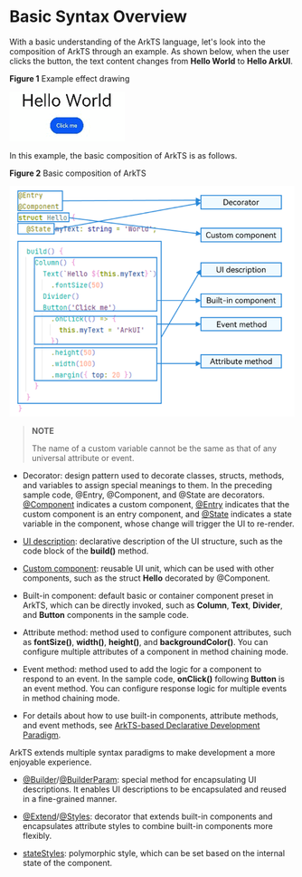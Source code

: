 # Basic Syntax Overview


With a basic understanding of the ArkTS language, let's look into the composition of ArkTS through an example. As shown below, when the user clicks the button, the text content changes from **Hello World** to **Hello ArkUI**.


  **Figure 1** Example effect drawing 

![Video_2023-03-06_152548](figures/Video_2023-03-06_152548.gif)


In this example, the basic composition of ArkTS is as follows.


  **Figure 2** Basic composition of ArkTS 

![arkts-basic-grammar](figures/arkts-basic-grammar.png)


> **NOTE**
>
> The name of a custom variable cannot be the same as that of any universal attribute or event.


- Decorator: design pattern used to decorate classes, structs, methods, and variables to assign special meanings to them. In the preceding sample code, \@Entry, \@Component, and \@State are decorators. [@Component](arkts-create-custom-components.md#basic-structure-of-a-custom-component) indicates a custom component, [@Entry](arkts-create-custom-components.md#basic-structure-of-a-custom-component) indicates that the custom component is an entry component, and [@State](arkts-state.md) indicates a state variable in the component, whose change will trigger the UI to re-render.

- [UI description](arkts-declarative-ui-description.md): declarative description of the UI structure, such as the code block of the **build()** method.

- [Custom component](arkts-create-custom-components.md): reusable UI unit, which can be used with other components, such as the struct **Hello** decorated by @Component.

- Built-in component: default basic or container component preset in ArkTS, which can be directly invoked, such as **Column**, **Text**, **Divider**, and **Button** components in the sample code.

- Attribute method: method used to configure component attributes, such as **fontSize()**, **width()**, **height()**, and **backgroundColor()**. You can configure multiple attributes of a component in method chaining mode.

- Event method: method used to add the logic for a component to respond to an event. In the sample code, **onClick()** following **Button** is an event method. You can configure response logic for multiple events in method chaining mode.

- For details about how to use built-in components, attribute methods, and event methods, see [ArkTS-based Declarative Development Paradigm](../reference/apis-arkui/arkui-ts/ts-universal-events-click.md).


ArkTS extends multiple syntax paradigms to make development a more enjoyable experience.


- [@Builder](arkts-builder.md)/[@BuilderParam](arkts-builderparam.md): special method for encapsulating UI descriptions. It enables UI descriptions to be encapsulated and reused in a fine-grained manner.

- [@Extend](arkts-extend.md)/[@Styles](arkts-style.md): decorator that extends built-in components and encapsulates attribute styles to combine built-in components more flexibly.

- [stateStyles](arkts-statestyles.md): polymorphic style, which can be set based on the internal state of the component.

